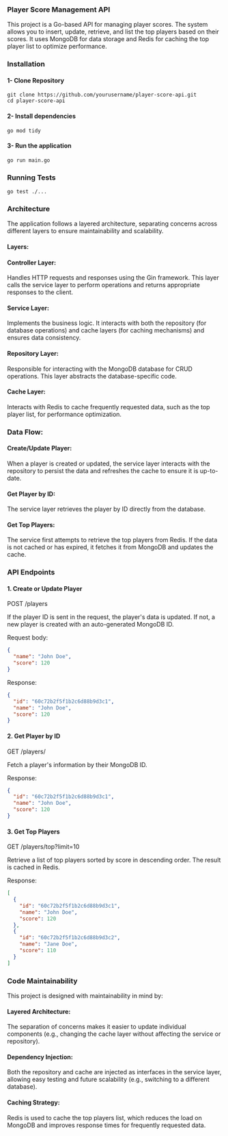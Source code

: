 ### Player Score Management API

This project is a Go-based API for managing player scores. The system allows you to insert, update, retrieve, and list the top players based on their scores. It uses MongoDB for data storage and Redis for caching the top player list to optimize performance.

### Installation

#### 1- Clone Repository
```shell
git clone https://github.com/yourusername/player-score-api.git
cd player-score-api
```
#### 2- Install dependencies
```shell
go mod tidy
```
#### 3- Run the application
```shell
go run main.go
```

### Running Tests
```shell
go test ./...
```

### Architecture

The application follows a layered architecture, separating concerns across different layers to ensure maintainability and scalability.

####  Layers:

#### Controller Layer: 

Handles HTTP requests and responses using the Gin framework. This layer calls the service layer to perform operations and returns appropriate responses to the client.

#### Service Layer: 

Implements the business logic. It interacts with both the repository (for database operations) and cache layers (for caching mechanisms) and ensures data consistency.

#### Repository Layer: 

Responsible for interacting with the MongoDB database for CRUD operations. This layer abstracts the database-specific code.

#### Cache Layer: 

Interacts with Redis to cache frequently requested data, such as the top player list, for performance optimization.

### Data Flow:

#### Create/Update Player: 

When a player is created or updated, the service layer interacts with the repository to persist the data and refreshes the cache to ensure it is up-to-date.

#### Get Player by ID: 

The service layer retrieves the player by ID directly from the database.

#### Get Top Players: 

The service first attempts to retrieve the top players from Redis. If the data is not cached or has expired, it fetches it from MongoDB and updates the cache.


### API Endpoints

#### 1. Create or Update Player
POST /players

If the player ID is sent in the request, the player's data is updated. If not, a new player is created with an auto-generated MongoDB ID.

Request body:
```json
{
  "name": "John Doe",
  "score": 120
}
```
Response:
```json
{
  "id": "60c72b2f5f1b2c6d88b9d3c1",
  "name": "John Doe",
  "score": 120
}
```

#### 2. Get Player by ID
GET /players/

Fetch a player's information by their MongoDB ID.

Response:
```json
{
  "id": "60c72b2f5f1b2c6d88b9d3c1",
  "name": "John Doe",
  "score": 120
}
```

#### 3. Get Top Players
GET /players/top?limit=10

Retrieve a list of top players sorted by score in descending order. The result is cached in Redis.

Response:
```json
[
  {
    "id": "60c72b2f5f1b2c6d88b9d3c1",
    "name": "John Doe",
    "score": 120
  },
  {
    "id": "60c72b2f5f1b2c6d88b9d3c2",
    "name": "Jane Doe",
    "score": 110
  }
]
```

### Code Maintainability

This project is designed with maintainability in mind by:

#### Layered Architecture: 

The separation of concerns makes it easier to update individual components (e.g., changing the cache layer without affecting the service or repository).

#### Dependency Injection: 

Both the repository and cache are injected as interfaces in the service layer, allowing easy testing and future scalability (e.g., switching to a different database).

#### Caching Strategy: 

Redis is used to cache the top players list, which reduces the load on MongoDB and improves response times for frequently requested data.


